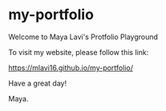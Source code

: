 # my-portfolio

Welcome to Maya Lavi's Protfolio Playground

To visit my website, please follow this link:

https://mlavi16.github.io/my-portfolio/

Have a great day!

Maya.